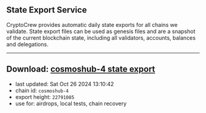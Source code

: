## State Export Service
CryptoCrew provides automatic daily state exports for all chains we validate. State export files can be used as genesis files and are a snapshot of the current blockchain state, including all validators, accounts, balances and delegations.

---
**Download: [cosmoshub-4 state export](https://dl-eu2.ccvalidators.com/SERVICE/cosmoshub/cosmoshub-4_export_22791085.json)**
---

- last updated: Sat Oct 26 2024 13:10:42
- chain id: `cosmoshub-4`
- export height: `22791085`
- use for: airdrops, local tests, chain recovery
